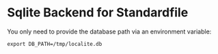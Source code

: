 # Sqlite Backend for Standardfile

You only need to provide the database path via an environment variable:

```
export DB_PATH=/tmp/localite.db
```